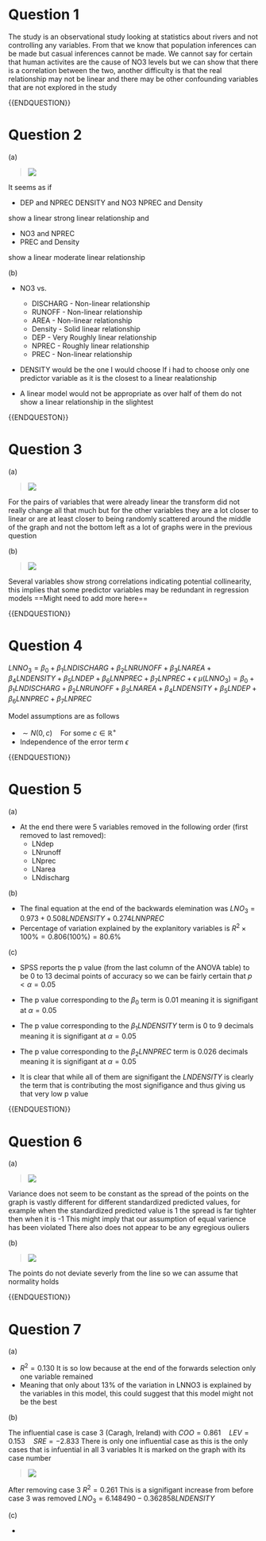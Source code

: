 # Question 1

The study is an observational study looking at statistics about rivers and not controlling any variables. From that we know that population inferences can be made but casual inferences cannot be made. We cannot say for certain that human activites are the cause of NO3 levels but we can show that there is a correlation between the two, another difficulty is that the real relationship may not be linear and there may be other confounding variables that are not explored in the study

{{ENDQUESTION}}

# Question 2

(a)

> ![](https://lh7-rt.googleusercontent.com/docsz/AD_4nXcirXUXw6Vu-2z4b-6j4DxLa1rv-9zSc6mJqe5D3Y1iBgb_054nrO0nRO7Qh8u0bP6SQaLAxX0puKK3TFk6LZtRqd9fOXpxBaWQ3n90jVK_upkuoKdKnfVCQCziIgGplUy00LwX8g?key=Y0atQW0GXv1vnQpUimEG73Gv)
> 


It seems as if 
- DEP and NPREC 
  DENSITY and NO3
  NPREC and Density

show a linear strong linear relationship and 
  - NO3 and NPREC
  - PREC and Density
  
show a linear moderate linear relationship


(b)

- NO3 vs.
	- DISCHARG - Non-linear relationship
	- RUNOFF - Non-linear relationship
	- AREA - Non-linear relationship
	- Density - Solid linear relationship
	- DEP - Very Roughly linear relationship
	- NPREC - Roughly linear relationship
	- PREC - Non-linear relationship


- DENSITY would be the one I would choose If i had to choose only one predictor variable as it is the closest to a linear realationship
- A linear model would not be appropriate as over half of them do not show a linear relationship in the slightest

{{ENDQUESTON}}

# Question 3

(a)

>![](https://lh7-rt.googleusercontent.com/docsz/AD_4nXfZi9ZF0w7qajgtzYYupopz8o73Yxcc03kCMKNLmQlKx5DtWAhlmQBjlc_KKMdIASpuFZRA8ddJhnWYLxU8Muxlt_TLorOAx30XGTEN-H03xN4nklM4P_XyetX2B5Obmva9U5bsmQ?key=Y0atQW0GXv1vnQpUimEG73Gv)


For the pairs of variables that were already linear the transform did not really change all that much but for the other variables they are a lot closer to linear or are at least closer to being randomly scattered around the middle of the graph and not the bottom left as a lot of graphs were in the previous question

(b)

 >![](https://lh7-rt.googleusercontent.com/docsz/AD_4nXeNyQQCY8xUNoSeFBvuomE3jamZAfHbLP0v9IcNLkbfzr_KSoRsfCMx5EualS8R2mU8waGBOFcdBHFkQ-kwuKHmJVsyxxcXmRYxifvWntbhSas36e7NoTex_YsPVV4E4DAIVabq5w?key=Y0atQW0GXv1vnQpUimEG73Gv)


Several variables show strong correlations indicating potential collinearity, this implies that some predictor variables may be redundant in regression models
==Might need to add more here==

{{ENDQUESTION}}

# Question 4

$LNNO_3 = \beta_0 + \beta_1LNDISCHARG + \beta_2LNRUNOFF + \beta_3LNAREA + \beta_4LNDENSITY + \beta_5LNDEP + \beta_6LNNPREC + \beta_7LNPREC + \epsilon$
$\mu(LNNO_3) = \beta_0 + \beta_1LNDISCHARG + \beta_2LNRUNOFF + \beta_3LNAREA + \beta_4LNDENSITY + \beta_5LNDEP + \beta_6LNNPREC + \beta_7LNPREC$

Model assumptions are as follows
- $\sim N(0, c) \quad \text{For some } c \in \mathbb{R^+}$
- Independence of the error term $\epsilon$

{{ENDQUESTION}}

# Question 5

(a)

- At the end there were 5 variables removed in the following order (first removed to last removed):
	- LNdep
	- LNrunoff
	- LNprec	
	- LNarea	
	- LNdischarg

(b)

- The final equation at the end of the backwards elemination was $LNO_3 = 0.973 + 0.508LNDENSITY + 0.274LNNPREC$
- Percentage of variation explained by the explanitory variables is $R^2 \times 100 \% = 0.806(100 \%) = 80.6\%$

(c)

- SPSS reports the p value (from the last column of the ANOVA table) to be 0 to 13 decimal points of accuracy so we can be fairly certain that $p < \alpha = 0.05$

- The p value corresponding to the $\beta_0$ term is $0.01$ meaning it is signifigant at $\alpha = 0.05$ 
- The p value corresponding to the $\beta_1LNDENSITY$ term is 0 to 9 decimals meaning it is signifigant at $\alpha = 0.05$ 
- The p value corresponding to the $\beta_2LNNPREC$ term is $0.026$ decimals meaning it is signifigant at $\alpha = 0.05$ 

- It is clear that while all of them are signifigant the $LNDENSITY$ is clearly the term that is contributing the most signifigance and thus giving us that very low p value

{{ENDQUESTION}}

# Question 6 

(a)

> ![](https://lh7-rt.googleusercontent.com/docsz/AD_4nXcFtL30MeegmxKxFjYbZMIwV9HaTUOpWwOCsZuU3BEoJt0LjgxZI6OtttYUi7JS_Bnw6X9DJOCaMDfu7Irnl9nMaMpv8tTsE4cUwQXmWmAjKUnF-4nOpBkrmQp_78tk8cq_R7mZEw?key=Y0atQW0GXv1vnQpUimEG73Gv)


Variance does not seem to be constant as the spread of the points on the graph is vastly different for different standardized predicted values, for example when the standardized predicted value is 1 the spread is far tighter then when it is -1
This might imply that our assumption of equal varience has been violated
There also does not appear to be any egregious ouliers

(b)

>![](https://lh7-rt.googleusercontent.com/docsz/AD_4nXdZSFG8XE2LMm2n9MzyeOkPV4ngQD3bwcqteuLOzg-jgXmr24-DGwYXyhNcfe1iawVVBqHW0yxM8ZJkBf4jKLH4LpoeO6D4j9EWH_hoEsXINMQT9W1nMSp1glnLhUC9udbz_NzoZw?key=Y0atQW0GXv1vnQpUimEG73Gv)


The points do not deviate severly from the line so we can assume that normality holds

{{ENDQUESTION}}

# Question 7

(a)

- $R^2 = 0.130$
  It is so low because at the end of the forwards selection only one variable remained
- Meaning that only about $13\%$ of the variation in LNNO3 is explained by the variables in this model, this could suggest that this model might not be the best

(b)

The influential case is case 3 (Caragh, Ireland) with $COO = 0.861 \quad LEV = 0.153 \quad SRE = -2.833$ 
There is only one influential case as this is the only cases that is infuential in all 3 variables
It is marked on the graph with its case number

> ![](https://lh7-rt.googleusercontent.com/docsz/AD_4nXeXeCHlSjXCF8Vofcmyyn8mr7qm7bygToVlFXr4TATb4d171EqpgQ8439RvJ9cwXirvjX2mXi8r6Mn5BMiQxl8rv-cUmW3XG5Itr-2Of4Mb8CkIJ9iNjA7py-3gHOvcol4DrSrKUA?key=Y0atQW0GXv1vnQpUimEG73Gv)


After removing case 3 $R^2 = 0.261$ This is a signifigant increase from before case 3 was removed 
$LNO_3 = 6.148490 - 0.362858LNDENSITY$

(c)

- 